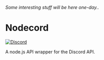 *Some interesting stuff will be here one-day..*  

# Nodecord
[![Discord](https://discordapp.com/api/guilds/503134449060544513/embed.png?style=shield)](https://discord.gg/BUGV4Er)  

A node.js API wrapper for the Discord API.